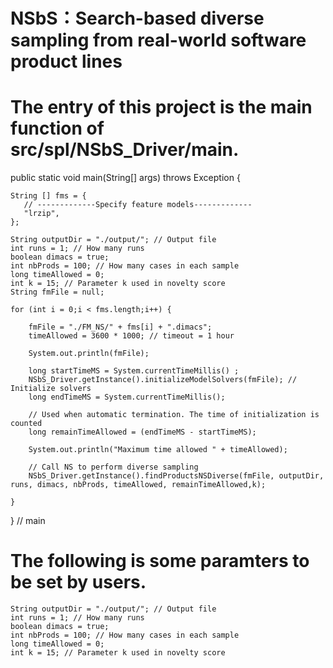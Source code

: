 # NSbS：Search-based diverse sampling from real-world software product lines
# The entry of this project is the main function of src/spl/NSbS_Driver/main.


public static void main(String[] args) throws Exception {

	String [] fms = {
       // -------------Specify feature models-------------
       "lrzip",
	};

	String outputDir = "./output/"; // Output file
	int runs = 1; // How many runs
	boolean dimacs = true;
	int nbProds = 100; // How many cases in each sample	
	long timeAllowed = 0; 	
	int k = 15; // Parameter k used in novelty score   	
	String fmFile = null;

	for (int i = 0;i < fms.length;i++) {

		fmFile = "./FM_NS/" + fms[i] + ".dimacs"; 
		timeAllowed = 3600 * 1000; // timeout = 1 hour

		System.out.println(fmFile);

		long startTimeMS = System.currentTimeMillis() ;   
		NSbS_Driver.getInstance().initializeModelSolvers(fmFile); // Initialize solvers
		long endTimeMS = System.currentTimeMillis();

		// Used when automatic termination. The time of initialization is counted
		long remainTimeAllowed = (endTimeMS - startTimeMS); 

		System.out.println("Maximum time allowed " + timeAllowed);   	

		// Call NS to perform diverse sampling
		NSbS_Driver.getInstance().findProductsNSDiverse(fmFile, outputDir, runs, dimacs, nbProds, timeAllowed, remainTimeAllowed,k);	

	}    	
  } // main


# The following is some paramters to be set by users.
	
	String outputDir = "./output/"; // Output file
	int runs = 1; // How many runs
	boolean dimacs = true;
	int nbProds = 100; // How many cases in each sample
	long timeAllowed = 0; 
	int k = 15; // Parameter k used in novelty score 
